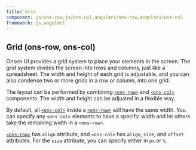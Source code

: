 ```yaml
---
title: Grid
component: js/ons-row,js/ons-col,angular1/ons-row,angular1/ons-col
framework: js,angular1
---
```


## Grid (ons-row, ons-col)

Onsen UI provides a grid system to place your elements in the screen. The grid system divides the screen into rows and columns, just like a spreadsheet. The width and height of each grid is adjustable, and you can also condense two or more grids in a row or column, into one grid.

The layout can be performed by combining [`<ons-row>`](/v2/docs/js/ons-row.html) and [`<ons-col>`](/v2/docs/js/ons-col.html) components. The width and height can be adjusted in a flexible way.

By default, all [`<ons-col>`](/v2/docs/js/ons-col.html) inside a [`<ons-row>`](/v2/docs/js/ons-row.html) will have the same width. You can specify any `<ons-col>` elements to have a specific width and let others take the remaining width in a `<ons-row>`.

[`<ons-row>`](/v2/docs/js/ons-row.html) has `align` attribute, and `<ons-col>` has `align`, `size`, and `offset` attributes. For the `size` attribute, you can specify either in `px` or `%`.
